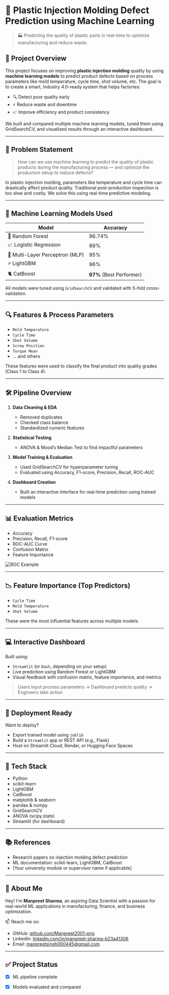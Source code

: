 # 🔧 Plastic Injection Molding Defect Prediction using Machine Learning

> 🏭 Predicting the quality of plastic parts in real-time to optimize manufacturing and reduce waste.

## 📌 Project Overview

This project focuses on improving **plastic injection molding** quality by using **machine learning models** to predict product defects based on process parameters like mold temperature, cycle time, shot volume, etc. The goal is to create a smart, Industry 4.0-ready system that helps factories:

- 🔍 Detect poor quality early
- ⚡ Reduce waste and downtime
- 📈 Improve efficiency and product consistency

We built and compared multiple machine learning models, tuned them using GridSearchCV, and visualized results through an interactive dashboard.

---

## 🧠 Problem Statement

> How can we use machine learning to predict the quality of plastic products during the manufacturing process — and optimize the production setup to reduce defects?

In plastic injection molding, parameters like temperature and cycle time can drastically affect product quality. Traditional post-production inspection is too slow and costly. We solve this using real-time predictive modeling.

---

## 🧪 Machine Learning Models Used

| Model | Accuracy |
|-------|----------|
| 🌲 Random Forest | 96.74% |
| 📈 Logistic Regression | 89% |
| 🧠 Multi-Layer Perceptron (MLP) | 95% |
| ⚡ LightGBM | 96% |
| 🐈 CatBoost | **97%** (Best Performer) |

All models were tuned using `GridSearchCV` and validated with 5-fold cross-validation.

---

## 🔍 Features & Process Parameters

- `Mold Temperature`
- `Cycle Time`
- `Shot Volume`
- `Screw Position`
- `Torque Mean`
- ... and others

These features were used to classify the final product into quality grades (Class 1 to Class 4).

---

## 🛠️ Pipeline Overview

1. **Data Cleaning & EDA**
   - Removed duplicates
   - Checked class balance
   - Standardized numeric features

2. **Statistical Testing**
   - ANOVA & Mood’s Median Test to find impactful parameters

3. **Model Training & Evaluation**
   - Used GridSearchCV for hyperparameter tuning
   - Evaluated using Accuracy, F1-score, Precision, Recall, ROC-AUC

4. **Dashboard Creation**
   - Built an interactive interface for real-time prediction using trained models

---

## 📊 Evaluation Metrics

- Accuracy
- Precision, Recall, F1-score
- ROC-AUC Curve
- Confusion Matrix
- Feature Importance

![ROC Example](link-to-your-roc-curve.png) <!-- Add image links if hosted -->

---

## 📉 Feature Importance (Top Predictors)

- `Cycle Time`
- `Mold Temperature`
- `Shot Volume`

These were the most influential features across multiple models.

---

## 💻 Interactive Dashboard

Built using:
- `Streamlit` (or `Dash`, depending on your setup)
- Live prediction using Random Forest or LightGBM
- Visual feedback with confusion matrix, feature importance, and metrics

> Users input process parameters → Dashboard predicts quality → Engineers take action

---

## 🚀 Deployment Ready

Want to deploy?
- Export trained model using `joblib`
- Build a `Streamlit` app or REST API (e.g., Flask)
- Host on Streamlit Cloud, Render, or Hugging Face Spaces

---

## 🧰 Tech Stack

- Python
- scikit-learn
- LightGBM
- CatBoost
- matplotlib & seaborn
- pandas & numpy
- GridSearchCV
- ANOVA (scipy.stats)
- Streamlit (for dashboard)

---

## 📚 References

- Research papers on injection molding defect prediction
- ML documentation: scikit-learn, LightGBM, CatBoost
- [Your university module or supervisor name if applicable]

---

## 🙋 About Me

Hey! I'm **Manpreet Sharma**, an aspiring Data Scientist with a passion for real-world ML applications in manufacturing, finance, and business optimization.

📫 Reach me on:  
- GitHub: [github.com/Manpreet2001-png](https://github.com/Manpreet2001-png)  
- LinkedIn: [linkedin.com/in/manpreet-sharma-b23a41306](https://www.linkedin.com/in/manpreet-sharma-b23a41306)  
- Email: manpreetsingh000445@gmail.com

---

## ✅ Project Status

- [x] ML pipeline complete
- [x] Models evaluated and compared


